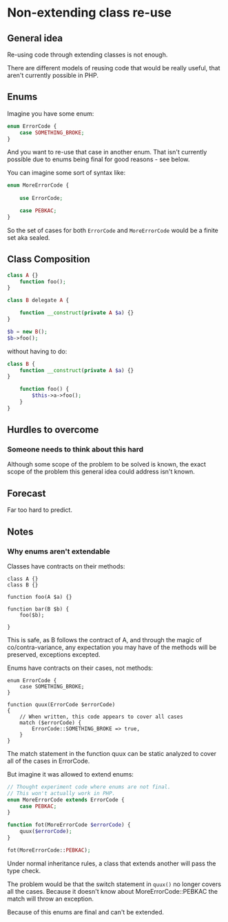# Non-extending class re-use 

## General idea

Re-using code through extending classes is not enough.

There are different models of reusing code that would be really useful, that aren't currently possible in PHP.

## Enums

Imagine you have some enum:

```php
enum ErrorCode {
    case SOMETHING_BROKE;
}
```

And you want to re-use that case in another enum. That isn't currently possible due to enums being final for good reasons - see below.

You can imagine some sort of syntax like:

```php
enum MoreErrorCode {
    
    use ErrorCode;

    case PEBKAC;
}
```

So the set of cases for both `ErrorCode` and `MoreErrorCode` would be a finite set aka sealed. 


## Class Composition

```php
class A {}
    function foo();
}

class B delegate A {

    function __construct(private A $a) {}
}

$b = new B();
$b->foo();
```

without having to do:

```php
class B {
    function __construct(private A $a) {}
}

	function foo() {
		$this->a->foo();
	}
}
```


## Hurdles to overcome

### Someone needs to think about this hard

Although some scope of the problem to be solved is known, the exact scope of the problem this general idea could address isn't known.

## Forecast

Far too hard to predict.

## Notes

### Why enums aren't extendable

Classes have contracts on their methods:

```
class A {}
class B {}

function foo(A $a) {}

function bar(B $b) {
    foo($b);
    
}
```

This is safe, as B follows the contract of A, and through the magic of co/contra-variance, any expectation you may have of the methods will be preserved, exceptions excepted.

Enums have contracts on their cases, not methods:

```
enum ErrorCode {
    case SOMETHING_BROKE;
}

function quux(ErrorCode $errorCode)
{
    // When written, this code appears to cover all cases
    match ($errorCode) {
        ErrorCode::SOMETHING_BROKE => true,
    }
}
```

The match statement in the function quux can be static analyzed to cover all of the cases in ErrorCode.

But imagine it was allowed to extend enums:

```php
// Thought experiment code where enums are not final.
// This won't actually work in PHP. 
enum MoreErrorCode extends ErrorCode {
    case PEBKAC;
}

function fot(MoreErrorCode $errorCode) {
    quux($errorCode);
}

fot(MoreErrorCode::PEBKAC);
```

Under normal inheritance rules, a class that extends another will pass the type check.

The problem would be that the switch statement in `quux()` no longer covers all the cases. Because it doesn't know about MoreErrorCode::PEBKAC the match will throw an exception.

Because of this enums are final and can't be extended.